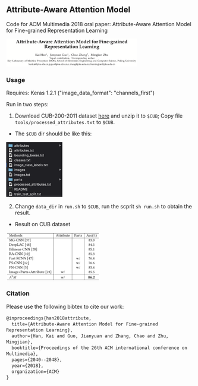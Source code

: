 ## Attribute-Aware Attention Model
Code for ACM Multimedia 2018 oral paper: Attribute-Aware Attention Model for Fine-grained Representation Learning

<img src="./fig/title.png" width="70%" height="70%">


### Usage
Requires: Keras 1.2.1 ("image_data_format": "channels_first")

Run in two steps:

1. Download CUB-200-2011 dataset [here](http://www.vision.caltech.edu/visipedia/CUB-200-2011.html) and unzip it to `$CUB`; Copy file `tools/processed_attributes.txt` to `$CUB`.

- The `$CUB` dir should be like this:
<img src="./fig/cub-dir.png" width="30%" height="30%">

2. Change `data_dir` in `run.sh` to `$CUB`, run the scprit `sh run.sh` to obtain the result.

- Result on CUB dataset

<img src="./fig/result.png" width="50%" height="50%">


### Citation
Please use the following bibtex to cite our work:
```
@inproceedings{han2018attribute,
  title={Attribute-Aware Attention Model for Fine-grained Representation Learning},
  author={Han, Kai and Guo, Jianyuan and Zhang, Chao and Zhu, Mingjian},
  booktitle={Proceedings of the 26th ACM international conference on Multimedia},
  pages={2040--2048},
  year={2018},
  organization={ACM}
}
```
